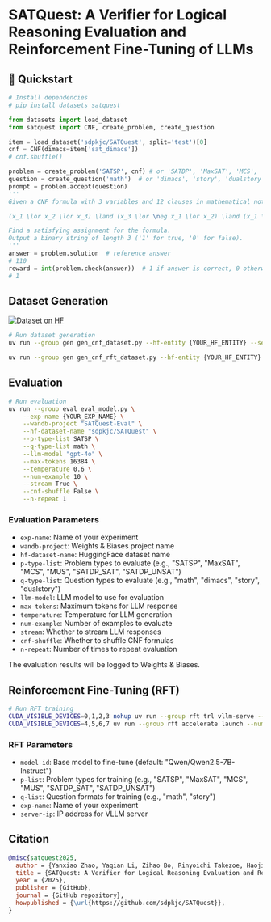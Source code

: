 # SATQuest: A Verifier for Logical Reasoning Evaluation and Reinforcement Fine-Tuning of LLMs

## 🚀 Quickstart

```python
# Install dependencies
# pip install datasets satquest

from datasets import load_dataset
from satquest import CNF, create_problem, create_question

item = load_dataset('sdpkjc/SATQuest', split='test')[0]
cnf = CNF(dimacs=item['sat_dimacs'])
# cnf.shuffle()

problem = create_problem('SATSP', cnf) # or 'SATDP', 'MaxSAT', 'MCS', 'MUS'
question = create_question('math')  # or 'dimacs', 'story', 'dualstory'
prompt = problem.accept(question)
'''
Given a CNF formula with 3 variables and 12 clauses in mathematical notation:

(x_1 \lor x_2 \lor x_3) \land (x_3 \lor \neg x_1 \lor x_2) \land (x_1 \lor x_3 \lor \neg x_2) \land (x_1 \lor \neg x_2) \land (x_3 \lor x_1 \lor \neg x_2) \land (x_3 \lor \neg x_1 \lor x_2) \land (\neg x_3 \lor \neg x_1) \land (\neg x_1 \lor x_2 \lor x_3) \land (\neg x_2 \lor \neg x_3) \land (\neg x_2 \lor x_3 \lor x_1) \land (x_1 \lor \neg x_3) \land (\neg x_3 \lor \neg x_2 \lor \neg x_1)

Find a satisfying assignment for the formula.
Output a binary string of length 3 ('1' for true, '0' for false).
'''
answer = problem.solution  # reference answer
# 110
reward = int(problem.check(answer))  # 1 if answer is correct, 0 otherwise
# 1
```

## Dataset Generation

[![Dataset on HF](https://huggingface.co/datasets/huggingface/badges/resolve/main/dataset-on-hf-sm.svg)]([https://huggingface.co/sdpkjc/](https://huggingface.co/collections/sdpkjc/satquest-6820687d856b96f869921e53))

```bash
# Run dataset generation
uv run --group gen gen_cnf_dataset.py --hf-entity {YOUR_HF_ENTITY} --seed 9527

uv run --group gen gen_cnf_rft_dataset.py --hf-entity {YOUR_HF_ENTITY} --seed 9527
```

## Evaluation

```bash
# Run evaluation
uv run --group eval eval_model.py \
    --exp-name {YOUR_EXP_NAME} \
    --wandb-project "SATQuest-Eval" \
    --hf-dataset-name "sdpkjc/SATQuest" \
    --p-type-list SATSP \
    --q-type-list math \
    --llm-model "gpt-4o" \
    --max-tokens 16384 \
    --temperature 0.6 \
    --num-example 10 \
    --stream True \
    --cnf-shuffle False \
    --n-repeat 1
```

### Evaluation Parameters

- `exp-name`: Name of your experiment
- `wandb-project`: Weights & Biases project name
- `hf-dataset-name`: HuggingFace dataset name
- `p-type-list`: Problem types to evaluate (e.g., "SATSP", "MaxSAT", "MCS", "MUS", "SATDP_SAT", "SATDP_UNSAT")
- `q-type-list`: Question types to evaluate (e.g., "math", "dimacs", "story", "dualstory")
- `llm-model`: LLM model to use for evaluation
- `max-tokens`: Maximum tokens for LLM response
- `temperature`: Temperature for LLM generation
- `num-example`: Number of examples to evaluate
- `stream`: Whether to stream LLM responses
- `cnf-shuffle`: Whether to shuffle CNF formulas
- `n-repeat`: Number of times to repeat evaluation

The evaluation results will be logged to Weights & Biases.

## Reinforcement Fine-Tuning (RFT)

```bash
# Run RFT training
CUDA_VISIBLE_DEVICES=0,1,2,3 nohup uv run --group rft trl vllm-serve --model "Qwen/Qwen2.5-7B-Instruct" --tensor_parallel_size 4 --max_model_len 16384  --gpu_memory_utilization 0.9 --enable_prefix_caching True &
CUDA_VISIBLE_DEVICES=4,5,6,7 uv run --group rft accelerate launch --num-processes 4 --config-file zero3.yaml rft.py --model-id "Qwen/Qwen2.5-7B-Instruct" --p-list SATSP --q-list math --exp-name "test" --server-ip "0.0.0.0"
```

### RFT Parameters

- `model-id`: Base model to fine-tune (default: "Qwen/Qwen2.5-7B-Instruct")
- `p-list`: Problem types for training (e.g., "SATSP", "MaxSAT", "MCS", "MUS", "SATDP_SAT", "SATDP_UNSAT")
- `q-list`: Question formats for training (e.g., "math", "story")
- `exp-name`: Name of your experiment
- `server-ip`: IP address for VLLM server


## Citation

```bibtex
@misc{satquest2025,
  author = {Yanxiao Zhao, Yaqian Li, Zihao Bo, Rinyoichi Takezoe, Haojia Hui, Mo Guang, Lei Ren, Xiaolin Qin, Kaiwen Long},
  title = {SATQuest: A Verifier for Logical Reasoning Evaluation and Reinforcement Fine-Tuning of LLMs},
  year = {2025},
  publisher = {GitHub},
  journal = {GitHub repository},
  howpublished = {\url{https://github.com/sdpkjc/SATQuest}},
}
```

